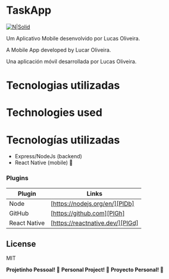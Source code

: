 # TaskApp

[![N|Solid](https://cldup.com/dTxpPi9lDf.thumb.png)](https://nodesource.com/products/nsolid)

Um Aplicativo Mobile desenvolvido por Lucas Oliveira.

A Mobile App developed by Lucar Oliveira.

Una aplicación móvil desarrollada por Lucas Oliveira.

# Tecnologias utilizadas
# Technologies used
# Tecnologías utilizadas

  - Express/NodeJs (backend)
  - React Native (mobile) 📱

### Plugins

| Plugin | Links |
| ------ | ------ |
| Node | [https://nodejs.org/en/][PlDb] |
| GitHub | [https://github.com][PlGh] |
| React Native | [https://reactnative.dev/][PlGd] |

License
----

MIT


**Projetinho Pessoal! 😬**
**Personal Project! 😬**
**Proyecto Personal! 😬**

[//]: # (These are reference links used in the body of this note and get stripped out when the markdown processor does its job. There is no need to format nicely because it shouldn't be seen. Thanks SO - http://stackoverflow.com/questions/4823468/store-comments-in-markdown-syntax)


   [dill]: <https://github.com/joemccann/dillinger>
   [git-repo-url]: <https://github.com/joemccann/dillinger.git>
   [john gruber]: <http://daringfireball.net>
   [df1]: <http://daringfireball.net/projects/markdown/>
   [markdown-it]: <https://github.com/markdown-it/markdown-it>
   [Ace Editor]: <http://ace.ajax.org>
   [node.js]: <http://nodejs.org>
   [Twitter Bootstrap]: <http://twitter.github.com/bootstrap/>
   [jQuery]: <http://jquery.com>
   [@tjholowaychuk]: <http://twitter.com/tjholowaychuk>
   [express]: <http://expressjs.com>
   [AngularJS]: <http://angularjs.org>
   [Gulp]: <http://gulpjs.com>

   [PlDb]: <https://github.com/joemccann/dillinger/tree/master/plugins/dropbox/README.md>
   [PlGh]: <https://github.com/joemccann/dillinger/tree/master/plugins/github/README.md>
   [PlGd]: <https://github.com/joemccann/dillinger/tree/master/plugins/googledrive/README.md>
   [PlOd]: <https://github.com/joemccann/dillinger/tree/master/plugins/onedrive/README.md>
   [PlMe]: <https://github.com/joemccann/dillinger/tree/master/plugins/medium/README.md>
   [PlGa]: <https://github.com/RahulHP/dillinger/blob/master/plugins/googleanalytics/README.md>
